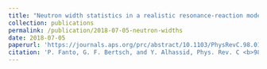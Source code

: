 ```yaml
---
title: "Neutron width statistics in a realistic resonance-reaction model"
collection: publications
permalink: /publication/2018-07-05-neutron-widths
date: 2018-07-05
paperurl: 'https://journals.aps.org/prc/abstract/10.1103/PhysRevC.98.014604'
citation: 'P. Fanto, G. F. Bertsch, and Y. Alhassid, Phys. Rev. C <b>98</b>, 014604 (2018).'
---
```

